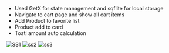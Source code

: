 * Used GetX for state management and sqflite for local storage
* Navigate to cart page and show all cart items
* Add Product to favorite list
* Product add to card 
* Toatl amount auto calculation

![SS1](https://github.com/Bishozit/Online_Shopping_App/assets/110930138/6fd55686-e180-47be-9323-977530b610b6)
![ss2](https://github.com/Bishozit/Online_Shopping_App/assets/110930138/38a1968f-54ae-4a9b-936d-48f87b0d5b6f)
![ss3](https://github.com/Bishozit/Online_Shopping_App/assets/110930138/4667cd66-39f6-4792-9b6b-250cf84e2f83)
